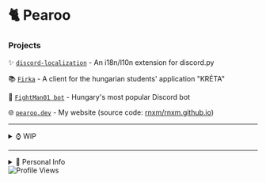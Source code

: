 # 🐈 Pearoo
### Projects

✨ [`discord-localization`](https://pypi.org/project/discord-localization) - An i18n/l10n extension for discord.py

📚 [`Firka`](https://firka.app/) - A client for the hungarian students' application "KRÉTA"

🤖 [`FightMan01 bot`](https://fightman01bot.hu/) - Hungary's most popular Discord bot

🌐 [`pearoo.dev`](https://pearoo.dev/) - My website (source code: [rnxm/rnxm.github.io](https://github.com/rnxm/rnxm.github.io))

------
<details>
  <summary>⌚ WIP</summary>
<sup>(some projects I'm working on behind the scenes)</sup>

## Codename: Lumin
- Refactoring the code of Hungary's most popular bot and making a localized international version

## Youtube
- [`Link`](https://youtube.com/Pearoo)
</details>

-------
<details>
  <summary>👤 Personal Info</summary>

👋 My name is **Dominik**, I'm a Hungarian high school student, learning software development.

📍 I live in **Budapest**, the capital of Hungary.

💬 I speak **English** as a second language, and I want to learn how to speak Russian, Polish, German and Japanese in the future.

🤔 You might know me from Discord, as I'm active in Sound's World, and I was active in No Text To Speech's server.
</details>
<img src="https://komarev.com/ghpvc/?username=pearooxd&color=red" alt="Profile Views">
